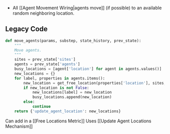 - All [[Agent Movement Wiring|agents move]] (if possible) to an available random neighboring location.

## Legacy Code

```python
def move_agents(params, substep, state_history, prev_state):
    """
    Move agents.
    """
    sites = prev_state['sites']
    agents = prev_state['agents']
    busy_locations = [agent['location'] for agent in agents.values()]
    new_locations = {}
    for label, properties in agents.items():
        new_location = get_free_location(properties['location'], sites, busy_locations)
        if new_location is not False:
            new_locations[label] = new_location
            busy_locations.append(new_location)
        else:
            continue
    return {'update_agent_location': new_locations}
```

Can add in a [[Free Locations Metric]]
Uses [[Update Agent Locations Mechanism]]